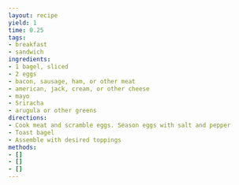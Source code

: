 ```yaml
---
layout: recipe
yield: 1
time: 0.25
tags:
- breakfast
- sandwich
ingredients:
- 1 bagel, sliced
- 2 eggs
- bacon, sausage, ham, or other meat
- american, jack, cream, or other cheese
- mayo
- Sriracha
- arugula or other greens
directions:
- Cook meat and scramble eggs. Season eggs with salt and pepper
- Toast bagel
- Assemble with desired toppings
methods:
- []
- []
- []
---
```

